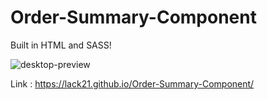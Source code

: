 # Order-Summary-Component

Built in HTML and SASS!  

![desktop-preview](https://github.com/lack21/Order-Summary-Component/assets/100687592/a9f734db-9c52-406e-b24b-fd1493f8c0e2)

Link : https://lack21.github.io/Order-Summary-Component/
